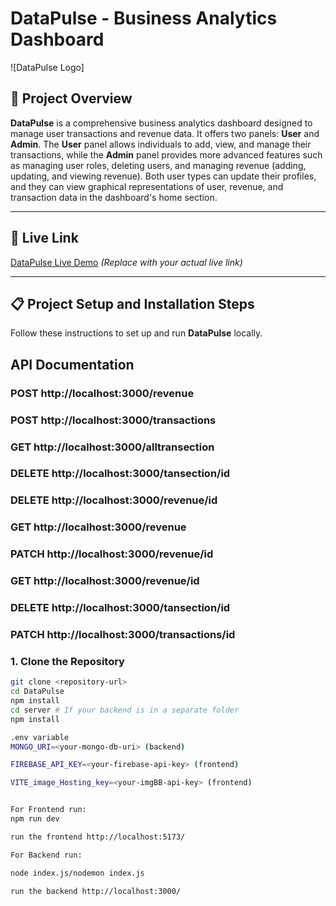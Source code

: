 # DataPulse - Business Analytics Dashboard

![DataPulse Logo]

## :rocket: Project Overview

**DataPulse** is a comprehensive business analytics dashboard designed to manage user transactions and revenue data. It offers two panels: **User** and **Admin**. The **User** panel allows individuals to add, view, and manage their transactions, while the **Admin** panel provides more advanced features such as managing user roles, deleting users, and managing revenue (adding, updating, and viewing revenue). Both user types can update their profiles, and they can view graphical representations of user, revenue, and transaction data in the dashboard's home section.

---

## :link: Live Link

[DataPulse Live Demo](#) *(Replace with your actual live link)*

---

## :clipboard: Project Setup and Installation Steps

Follow these instructions to set up and run **DataPulse** locally.


##  API Documentation

  ### POST   http://localhost:3000/revenue
  ### POST   http://localhost:3000/transactions
  ### GET    http://localhost:3000/alltransection
  ### DELETE http://localhost:3000/tansection/id
  ### DELETE http://localhost:3000/revenue/id
  ### GET    http://localhost:3000/revenue
  ### PATCH  http://localhost:3000/revenue/id
  ### GET    http://localhost:3000/revenue/id
  ### DELETE http://localhost:3000/tansection/id
  ### PATCH  http://localhost:3000/transactions/id

  


### 1. Clone the Repository
```bash
git clone <repository-url>
cd DataPulse
npm install
cd server # If your backend is in a separate folder
npm install

.env variable
MONGO_URI=<your-mongo-db-uri> (backend)

FIREBASE_API_KEY=<your-firebase-api-key> (frontend)

VITE_image_Hosting_key=<your-imgBB-api-key> (frontend)


For Frontend run:
npm run dev 

run the frontend http://localhost:5173/

For Backend run:

node index.js/nodemon index.js

run the backend http://localhost:3000/
